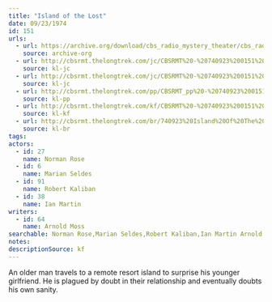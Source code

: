 ```yaml
---
title: "Island of the Lost"
date: 09/23/1974
id: 151
urls: 
  - url: https://archive.org/download/cbs_radio_mystery_theater/cbs_radio_mystery_theater-0151-0200.zip/cbs_radio_mystery_theater-0151-0200%2Fcbsrmt_0151_island_of_the_lost.mp3
    source: archive-org
  - url: http://cbsrmt.thelongtrek.com/jc/CBSRMT%20-%20740923%200151%20Island%20Of%20The%20Lost%20vbr%20-outro%20bm_jc.mp3
    source: kl-jc
  - url: http://cbsrmt.thelongtrek.com/jc/CBSRMT%20-%20740923%200151%20Island%20Of%20The%20Lost%20vbr%20fb2%20hb_jc.mp3
    source: kl-jc
  - url: http://cbsrmt.thelongtrek.com/pp/CBSRMT_pp%20-%20740923%200151%20Island%20of%20the%20Lost.mp3
    source: kl-pp
  - url: http://cbsrmt.thelongtrek.com/kf/CBSRMT%20-%20740923%200151%20Island%20Of%20The%20Lost_kf.mp3
    source: kl-kf
  - url: http://cbsrmt.thelongtrek.com/br/740923%20Island%20Of%20The%20Lost%20-%20WOR.mp3
    source: kl-br
tags: 
actors:  
  - id: 27
    name: Norman Rose  
  - id: 6
    name: Marian Seldes  
  - id: 91
    name: Robert Kaliban  
  - id: 38
    name: Ian Martin
writers:  
  - id: 64
    name: Arnold Moss
searchable: Norman Rose,Marian Seldes,Robert Kaliban,Ian Martin Arnold Moss
notes: 
descriptionSource: kf
---
```

An older man travels to a remote resort island to surprise his younger girlfriend. He is plagued by doubt in their relationship and eventually doubts his own sanity.